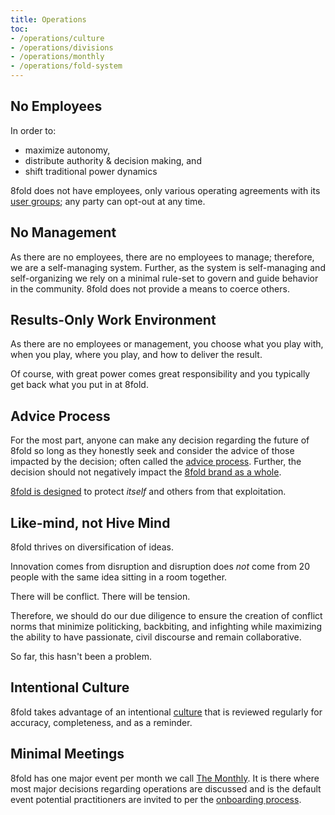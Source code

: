 ```yaml
---
title: Operations
toc:
- /operations/culture
- /operations/divisions
- /operations/monthly
- /operations/fold-system
---
```


## No Employees

In order to:

* maximize autonomy,
* distribute authority & decision making, and
* shift traditional power dynamics

8fold does not have employees, only various operating agreements with its [user groups](/user-groups); any party can opt-out at any time.

## No Management

As there are no employees, there are no employees to manage; therefore, we are a self-managing system. Further, as the system is self-managing and self-organizing we rely on a minimal rule-set to govern and guide behavior in the community. 8fold does not provide a means to coerce others.

## Results-Only Work Environment

As there are no employees or management, you choose what you play with, when you play, where you play, and how to deliver the result.

Of course, with great power comes great responsibility and you typically get back what you put in at 8fold.

## Advice Process

For the most part, anyone can make any decision regarding the future of 8fold so long as they honestly seek and consider the advice of those impacted by the decision; often called the [advice process](http://www.reinventingorganizationswiki.com/Decision_Making). Further, the decision should not negatively impact the [8fold brand as a whole](marketing/).

[8fold is designed](the-inner-fold/) to protect _itself_ and others from that exploitation.

## Like-mind, not Hive Mind

8fold thrives on diversification of ideas. 

Innovation comes from disruption and disruption does _not_ come from 20 people with the same idea sitting in a room together. 

There will be conflict. There will be tension. 

Therefore, we should do our due diligence to ensure the creation of conflict norms that minimize politicking, backbiting, and infighting while maximizing the ability to have passionate, civil discourse and remain collaborative.

So far, this hasn't been a problem.

## Intentional Culture

8fold takes advantage of an intentional [culture](/8fold/culture) that is reviewed regularly for accuracy, completeness, and as a reminder.

## Minimal Meetings

8fold has one major event per month we call [The Monthly](/8fold/monthly). It is there where most major decisions regarding operations are discussed and is the default event potential practitioners are invited to per the [onboarding process](/practitioners/onboarding).